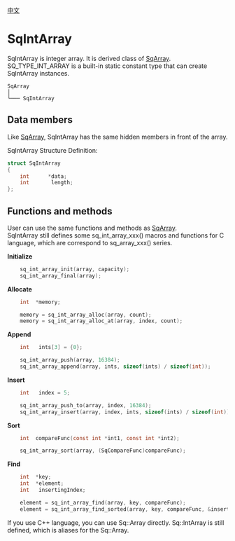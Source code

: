 [中文](SqIntArray.cn.md)

# SqIntArray

SqIntArray is integer array. It is derived class of [SqArray](SqArray.md).  
SQ_TYPE_INT_ARRAY is a built-in static constant type that can create SqIntArray instances.

	SqArray
	│
	└─── SqIntArray

## Data members

Like [SqArray](SqArray.md), SqIntArray has the same hidden members in front of the array.  
  
SqIntArray Structure Definition:

```c
struct SqIntArray
{
	int      *data;
	int       length;
};
```

## Functions and methods

User can use the same functions and methods as [SqArray](SqArray.md).  
SqIntArray still defines some sq_int_array_xxx() macros and functions for C language, which are correspond to sq_array_xxx() series.  
  
**Initialize**

```c
	sq_int_array_init(array, capacity);
	sq_int_array_final(array);
```

**Allocate**

```c
	int  *memory;

	memory = sq_int_array_alloc(array, count);
	memory = sq_int_array_alloc_at(array, index, count);
```

**Append**

```c
	int   ints[3] = {0};

	sq_int_array_push(array, 16384);
	sq_int_array_append(array, ints, sizeof(ints) / sizeof(int));
```

**Insert**

```c
	int   index = 5;

	sq_int_array_push_to(array, index, 16384);
	sq_int_array_insert(array, index, ints, sizeof(ints) / sizeof(int));
```

**Sort**

```c
	int  compareFunc(const int *int1, const int *int2);

	sq_int_array_sort(array, (SqCompareFunc)compareFunc);
```

**Find**

```c
	int  *key;
	int  *element;
	int   insertingIndex;

	element = sq_int_array_find(array, key, compareFunc);
	element = sq_int_array_find_sorted(array, key, compareFunc, &insertingIndex);
```

If you use C++ language, you can use Sq::Array<int> directly. Sq::IntArray is still defined, which is aliases for the Sq::Array<int>.
